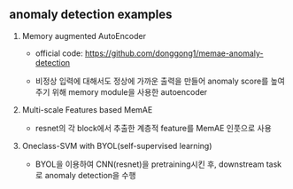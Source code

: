 ## anomaly detection examples

1. Memory augmented AutoEncoder
    - official code: 
    https://github.com/donggong1/memae-anomaly-detection

    - 비정상 입력에 대해서도 정상에 가까운 출력을 만들어 anomaly score를 높여주기 위해 memory module을 사용한 autoencoder

2. Multi-scale Features based MemAE
    - resnet의 각 block에서 추출한 계층적 feature를 MemAE 인풋으로 사용

3. Oneclass-SVM with BYOL(self-supervised learning)
    - BYOL을 이용하여 CNN(resnet)을 pretraining시킨 후, 
    downstream task로 anomaly detection을 수행
